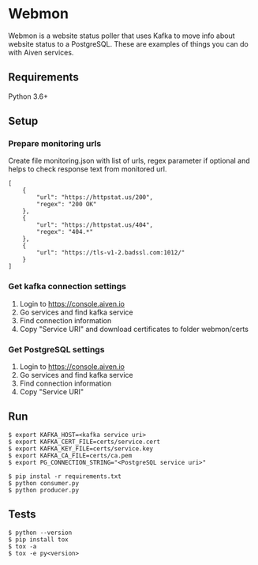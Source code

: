 # Webmon

Webmon is a website status poller that uses Kafka to move info about website
status to a PostgreSQL.  These are examples of things you can do with Aiven
services.

## Requirements

Python 3.6+

## Setup

### Prepare monitoring urls

Create file monitoring.json with list of urls, regex parameter if optional and helps to check response text from monitored url.
```
[
    {
        "url": "https://httpstat.us/200",
        "regex": "200 OK"
    },
    {
        "url": "https://httpstat.us/404",
        "regex": "404.*"
    },
    {
        "url": "https://tls-v1-2.badssl.com:1012/"
    }
]
```

### Get kafka connection settings
1. Login to https://console.aiven.io
2. Go services and find kafka service
3. Find connection information
4. Copy "Service URI" and download certificates to folder webmon/certs

### Get PostgreSQL settings
1. Login to https://console.aiven.io
2. Go services and find kafka service
3. Find connection information
4. Copy "Service URI" 

## Run
```
$ export KAFKA_HOST=<kafka service uri>
$ export KAFKA_CERT_FILE=certs/service.cert
$ export KAFKA_KEY_FILE=certs/service.key 
$ export KAFKA_CA_FILE=certs/ca.pem
$ export PG_CONNECTION_STRING="<PostgreSQL service uri>"

$ pip instal -r requirements.txt
$ python consumer.py
$ python producer.py
```

## Tests
```
$ python --version
$ pip install tox
$ tox -a
$ tox -e py<version>
```